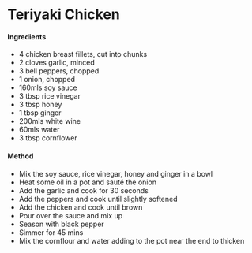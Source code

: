 # Teriyaki Chicken
#### Ingredients
- 4 chicken breast fillets, cut into chunks
- 2 cloves garlic, minced
- 3 bell peppers, chopped
- 1 onion, chopped
- 160mls soy sauce
- 3 tbsp rice vinegar
- 3 tbsp honey
- 1 tbsp ginger
- 200mls white wine
- 60mls water
- 3 tbsp cornflower

#### Method
- Mix the soy sauce, rice vinegar, honey and ginger in a bowl
- Heat some oil in a pot and sauté the onion
- Add the garlic and cook for 30 seconds
- Add the peppers and cook until slightly softened
- Add the chicken and cook until brown
- Pour over the sauce and mix up
- Season with black pepper
- Simmer for 45 mins
- Mix the cornflour and water adding to the pot near the end to thicken